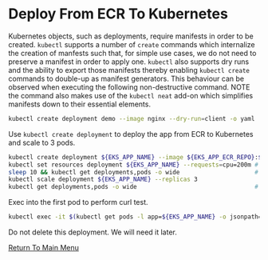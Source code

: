 # Deploy From ECR To Kubernetes

Kubernetes objects, such as deployments, require manifests in order to be created. `kubectl` supports a number of `create` commands which internalize the creation of manfests such that, for simple use cases, we do not need to preserve a manifest in order to apply one. `kubectl` also supports dry runs and the ability to export those manifests thereby enabling `kubectl create` commands to double-up as manifest generators. This behaviour can be observed when executing the following non-destructive command. NOTE the command also makes use of the `kubectl neat` add-on which simplifies manifests down to their essential elements.
```bash
kubectl create deployment demo --image nginx --dry-run=client -o yaml | kubectl neat
```

Use `kubectl create deployment` to deploy the app from ECR to Kubernetes and scale to 3 pods.
```bash
kubectl create deployment ${EKS_APP_NAME} --image ${EKS_APP_ECR_REPO}:${EKS_APP_VERSION}
kubectl set resources deployment ${EKS_APP_NAME} --requests=cpu=200m # set a reasonable resource allocation (for scaling)
sleep 10 && kubectl get deployments,pods -o wide                     # one deployment, one pod
kubectl scale deployment ${EKS_APP_NAME} --replicas 3
kubectl get deployments,pods -o wide                                 # one deployment, three pods
```

Exec into the first pod to perform curl test.
```bash
kubectl exec -it $(kubectl get pods -l app=${EKS_APP_NAME} -o jsonpath='{.items[0].metadata.name}') -- curl localhost:80
```

Do not delete this deployment. We will need it later.

[Return To Main Menu](/README.md)

